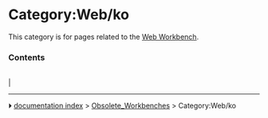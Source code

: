 # Category:Web/ko
This category is for pages related to the [Web Workbench](Web_Workbench.md).

### Contents

|     |     |     |
| --- | --- | --- |
|



---
⏵ [documentation index](../README.md) > [Obsolete_Workbenches](Category_Obsolete_Workbenches.md) > Category:Web/ko
